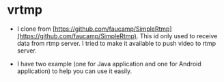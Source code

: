 # vrtmp
* I clone from [https://github.com/faucamp/SimpleRtmp](https://github.com/faucamp/SimpleRtmp). This id only used to receive data from rtmp server. I tried to make it available to push video to rtmp server.

* I have two example (one for Java application and one for Android application) to help you can use it easily.
